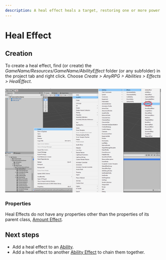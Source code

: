 ```yaml
---
description: A heal effect heals a target, restoring one or more power resources.
---
```


# Heal Effect

## Creation

To create a heal effect, find (or create) the _GameName/Resources/GameName/AbilityEffect_ folder (or any subfolder) in the project tab and right click.  Choose _Create > AnyRPG > Abilities > Effects > HealEffect_.

![](<../../.gitbook/assets/image (1).png>)

### Properties

Heal Effects do not have any properties other than the properties of its parent class, [Amount Effect](./#amount-effect-properties).

## Next steps

* Add a heal effect to an [Ability](../abilities/).
* Add a heal effect to another [Ability Effect](./) to chain them together.
